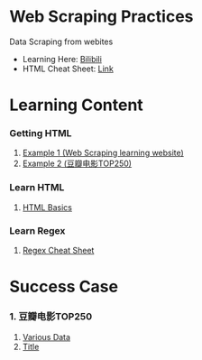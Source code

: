 # Web Scraping Practices
Data Scraping from webites
- Learning Here: [Bilibili](https://www.bilibili.com/video/BV1d54y1g7db/?p=9&spm_id_from=pageDriver&vd_source=82cc9f8195ff57b14f4f1d470824ef31)
- HTML Cheat Sheet: [Link](https://developer.mozilla.org/en-US/docs/Learn/HTML/Cheatsheet)

# Learning Content
### Getting HTML
1. [Example 1 (Web Scraping learning website)](https://github.com/YapWH1208/Web-Scrap/blob/main/Learn/learn_03.py)
2. [Example 2 (豆瓣电影TOP250)](https://github.com/YapWH1208/Web-Scrap/blob/main/Learn/learn_04.py)
### Learn HTML
1. [HTML Basics](https://github.com/YapWH1208/Web-Scrap/blob/main/Learn/learn_08.html)
### Learn Regex
1. [Regex Cheat Sheet](https://github.com/YapWH1208/Web-Scrap/blob/main/Learn/regex.md)

# Success Case
### 1. 豆瓣电影TOP250
1. [Various Data](https://github.com/YapWH1208/Web-Scrap/blob/main/Success%20Case/%E8%B1%86%E7%93%A3%E7%94%B5%E5%BD%B1Top250/various_data.py)
2. [Title](https://github.com/YapWH1208/Web-Scrap/blob/main/Success%20Case/%E8%B1%86%E7%93%A3%E7%94%B5%E5%BD%B1Top250/title.py)


